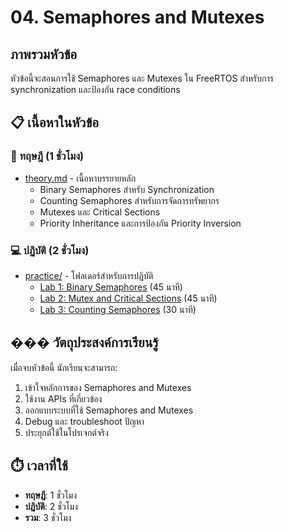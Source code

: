 # 04. Semaphores and Mutexes

## ภาพรวมหัวข้อ

หัวข้อนี้จะสอนการใช้ Semaphores และ Mutexes ใน FreeRTOS สำหรับการ synchronization และป้องกัน race conditions

## 📋 เนื้อหาในหัวข้อ

### 📖 ทฤษฎี (1 ชั่วโมง)
- [theory.md](theory.md) - เนื้อหาบรรยายหลัก
  - Binary Semaphores สำหรับ Synchronization
  - Counting Semaphores สำหรับการจัดการทรัพยากร
  - Mutexes และ Critical Sections
  - Priority Inheritance และการป้องกัน Priority Inversion

### 💻 ปฏิบัติ (2 ชั่วโมง)
- [practice/](practice/) - โฟลเดอร์สำหรับการปฏิบัติ
  - [Lab 1: Binary Semaphores](practice/lab1-binary-semaphores/) (45 นาที)
  - [Lab 2: Mutex and Critical Sections](practice/lab2-mutex-critical-sections/) (45 นาที)
  - [Lab 3: Counting Semaphores](practice/lab3-counting-semaphores/) (30 นาที)

## ��� วัตถุประสงค์การเรียนรู้

เมื่อจบหัวข้อนี้ นักเรียนจะสามารถ:
1. เข้าใจหลักการของ Semaphores and Mutexes
2. ใช้งาน APIs ที่เกี่ยวข้อง
3. ออกแบบระบบที่ใช้ Semaphores and Mutexes
4. Debug และ troubleshoot ปัญหา
5. ประยุกต์ใช้ในโปรเจกต์จริง

## ⏱️ เวลาที่ใช้
- **ทฤษฎี**: 1 ชั่วโมง
- **ปฏิบัติ**: 2 ชั่วโมง
- **รวม**: 3 ชั่วโมง
